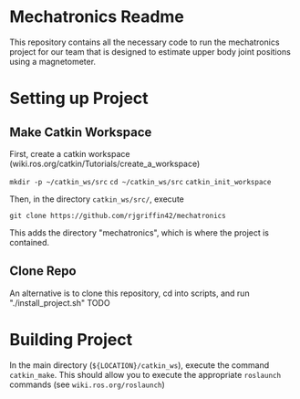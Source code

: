 # Mechatronics Readme

This repository contains all the necessary code to run the mechatronics project for our team that is designed to estimate upper body joint positions using a magnetometer.

# Setting up Project

## Make Catkin Workspace 

First, create a catkin workspace (wiki.ros.org/catkin/Tutorials/create_a_workspace)

`mkdir -p ~/catkin_ws/src`
```cd ~/catkin_ws/src```
```catkin_init_workspace```

Then, in the directory `catkin_ws/src/`, execute

```git clone https://github.com/rjgriffin42/mechatronics```

This adds the directory "mechatronics", which is where the project is contained.

## Clone Repo

An alternative is to clone this repository, cd into scripts, and run "./install_project.sh" TODO

# Building Project

In the main directory (`${LOCATION}/catkin_ws`), execute the command `catkin_make`. This should allow you to execute the appropriate `roslaunch` commands (see `wiki.ros.org/roslaunch`)
